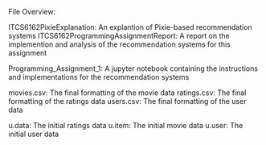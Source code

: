File Overview:

ITCS6162PixieExplanation: An explantion of Pixie-based recommendation systems
ITCS6162ProgrammingAssignmentReport: A report on the implemention and analysis of the recommendation systems for this assignment

Programming_Assignment_1: A jupyter notebook containing the instructions and implementations for the recommendation systems

movies.csv: The final formatting of the movie data
ratings.csv: The final formatting of the ratings data
users.csv: The final formatting of the user data

u.data: The initial ratings data
u.item: The initial movie data
u.user: The initial user data
